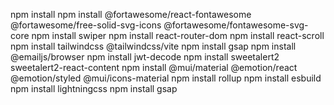 npm install
npm install @fortawesome/react-fontawesome @fortawesome/free-solid-svg-icons @fortawesome/fontawesome-svg-core
npm install swiper
npm install react-router-dom
npm install react-scroll
npm install tailwindcss @tailwindcss/vite
npm install gsap
npm install @emailjs/browser
npm install jwt-decode
npm install sweetalert2 sweetalert2-react-content
npm install @mui/material @emotion/react @emotion/styled @mui/icons-material
npm install rollup
npm install esbuild
npm install lightningcss
npm install gsap
